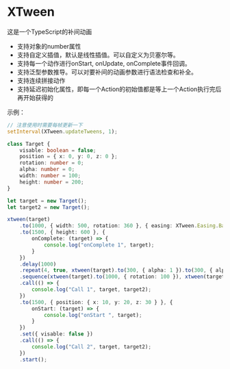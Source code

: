 # XTween
这是一个TypeScript的补间动画
 * 支持对象的number属性
 * 支持自定义插值，默认是线性插值。可以自定义为贝塞尔等。
 * 支持每一个动作进行onStart, onUpdate, onComplete事件回调。
 * 支持泛型参数推导。可以对要补间的动画参数进行语法检查和补全。
 * 支持连续拼接动作
 * 支持延迟初始化属性，即每一个Action的初始值都是等上一个Action执行完后再开始获得的

示例：
```ts
// 注意使用时需要每帧更新一下
setInterval(XTween.updateTweens, 1);

class Target {
    visable: boolean = false;
    position = { x: 0, y: 0, z: 0 };
    rotation: number = 0;
    alpha: number = 0;
    width: number = 100;
    height: number = 200;
}

let target = new Target();
let target2 = new Target();

xtween(target)
    .to(1000, { width: 500, rotation: 360 }, { easing: XTween.Easing.Back.Out })
    .to(1500, { height: 600 }, {
        onComplete: (target) => {
            console.log("onComplete 1", target);
        }
    })
    .delay(1000)
    .repeat(4, true, xtween(target).to(300, { alpha: 1 }).to(300, { alpha: 0 }))
    .sequence(xtween(target).to(1000, { rotation: 100 }), xtween(target2).to(1000, { rotation: 100 }))
    .call(() => {
        console.log("Call 1", target, target2);
    })
    .to(1500, { position: { x: 10, y: 20, z: 30 } }, {
        onStart: (target) => {
            console.log("onStart ", target);
        }
    })
    .set({ visable: false })
    .call(() => {
        console.log("Call 2", target, target2);
    })
    .start();

```